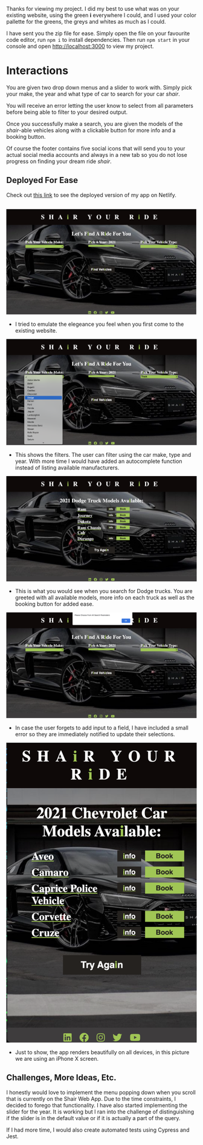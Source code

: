 Thanks for viewing my project.
I did my best to use what was on your existing website, using the green **i** everywhere I could, and I used your color pallette for the greens, the greys and whites as much as I could.

I have sent you the zip file for ease.
Simply open the file on your favourite code editor, run `npm i` to install dependencies.
Then run `npm start` in your console and open [http://localhost:3000](http://localhost:3000) to view my project.

# Interactions

You are given two drop down menus and a slider to work with. Simply pick your make, the year and what type of car to search for your car *shair*.

You will receive an error letting the user know to select from all parameters before being able to filter to your desired output.

Once you successfully make a search, you are given the models of the *shair*-able vehicles along with a clickable button for more info and a booking button.

Of course the footer contains five social icons that will send you to your actual social media accounts and always in a new tab so you do not lose progress on finding your dream ride *shair*.

## Deployed For Ease
Check out [this link](https://car-shair.netlify.app/) to see the deployed version of my app on Netlify.

##
![app overview](https://github.com/Billex87/car-shairs/blob/54b6e24731af904dddedcbd449b1478ee79a6fb4/public/home%20page.png)
* I tried to emulate the elegeance you feel when you first come to the existing website. 

![filter area](https://github.com/Billex87/car-shairs/blob/main/public/display%20makers.png)
* This shows the filters. The user can filter using the car make, type and year. With more time I would have added an autocomplete function instead of listing available manufacturers.

![results](https://github.com/Billex87/car-shairs/blob/main/public/dodge%20trucks.png)
* This is what you would see when you search for Dodge trucks. You are greeted with all available models, more info on each truck as well as the booking button for added ease.

![errors](https://github.com/Billex87/car-shairs/blob/main/public/error.png)
* In case the user forgets to add input to a field, I have included a small error so they are immediately notified to update their selections.

![mobile rendering](https://github.com/Billex87/car-shairs/blob/main/public/render.png)
* Just to show, the app renders beautifully on all devices, in this picture we are using an iPhone X screen.


## Challenges, More Ideas, Etc.

I honestly would love to implement the menu popping down when you scroll that is currently on the Shair Web App. Due to the time constraints, I decided to forego that functionality. I have also started implementing the slider for the year. It is working but I ran into the challenge of distinguishing if the slider is in the default value or if it is actually a part of the query.

If I had more time, I would also create automated tests using Cypress and Jest.

